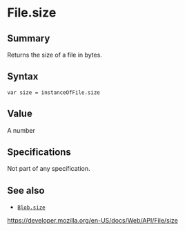 File.size
=========

Summary
-------

Returns the size of a file in bytes.

Syntax
------

    var size = instanceOfFile.size

Value
-----

A number

Specifications
--------------

Not part of any specification.

See also
--------

-   [`Blob.size`](../blob/size)

<a href="https://developer.mozilla.org/en-US/docs/Web/API/File/size" class="_attribution-link">https://developer.mozilla.org/en-US/docs/Web/API/File/size</a>
